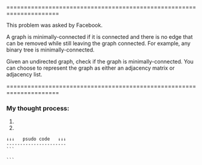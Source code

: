 =====================================================================

This problem was asked by Facebook.

A graph is minimally-connected if it is connected and there is no edge that can be removed while still leaving the graph connected. For example, any binary tree is minimally-connected.

Given an undirected graph, check if the graph is minimally-connected. You can choose to represent the graph as either an adjacency matrix or adjacency list.

=====================================================================

### My thought process:

1. 

2. 

    ↓↓↓   psudo code   ↓↓↓
    ----------------------
    ```
    
    ```